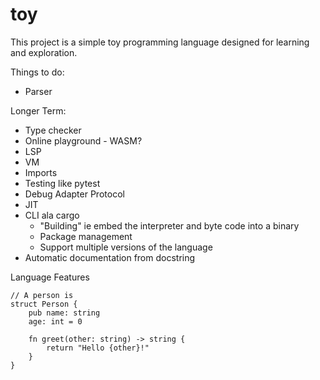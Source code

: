 # toy

This project is a simple toy programming language designed for learning and exploration.

Things to do:

 * Parser

Longer Term:

 * Type checker
 * Online playground - WASM?
 * LSP
 * VM
 * Imports
 * Testing like pytest
 * Debug Adapter Protocol
 * JIT
 * CLI ala cargo
    * "Building" ie embed the interpreter and byte code into a binary
    * Package management
    * Support multiple versions of the language
 * Automatic documentation from docstring

Language Features

```
// A person is 
struct Person {
    pub name: string
    age: int = 0

    fn greet(other: string) -> string {
        return "Hello {other}!"
    }
}
```